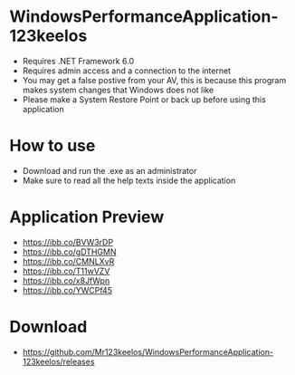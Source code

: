 # WindowsPerformanceApplication-123keelos
- Requires .NET Framework 6.0
- Requires admin access and a connection to the internet
- You may get a false postive from your AV, this is because this program makes system changes that Windows does not like
- Please make a System Restore Point or back up before using this application

# How to use
- Download and run the .exe as an administrator
- Make sure to read all the help texts inside the application

# Application Preview
- https://ibb.co/BVW3rDP
- https://ibb.co/gDTHGMN
- https://ibb.co/CMNLXvR
- https://ibb.co/T11wVZV
- https://ibb.co/x8JfWpn
- https://ibb.co/YWCPf45

# Download
- https://github.com/Mr123keelos/WindowsPerformanceApplication-123keelos/releases
